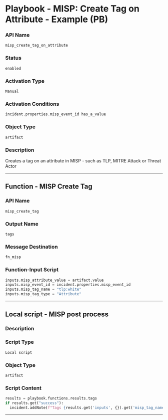 <!--
    DO NOT MANUALLY EDIT THIS FILE
    THIS FILE IS AUTOMATICALLY GENERATED WITH resilient-sdk codegen
    Generated with resilient-sdk v51.0.0.2.575
-->

# Playbook - MISP: Create Tag on Attribute - Example (PB)

### API Name
`misp_create_tag_on_attribute`

### Status
`enabled`

### Activation Type
`Manual`

### Activation Conditions
`incident.properties.misp_event_id has_a_value`

### Object Type
`artifact`

### Description
Creates a tag on an attribute in MISP - such as TLP, MITRE Attack or Threat Actor


---
## Function - MISP Create Tag

### API Name
`misp_create_tag`

### Output Name
`tags`

### Message Destination
`fn_misp`

### Function-Input Script
```python
inputs.misp_attribute_value = artifact.value
inputs.misp_event_id = incident.properties.misp_event_id
inputs.misp_tag_name = "tlp:white"
inputs.misp_tag_type = "Attribute"
```

---

## Local script - MISP post process

### Description


### Script Type
`Local script`

### Object Type
`artifact`

### Script Content
```python
results = playbook.functions.results.tags
if results.get("success"):
  incident.addNote(f"Tags {results.get('inputs', {}).get('misp_tag_name')} added to the MISP Attribute {artifact.value}.")
```

---

